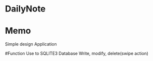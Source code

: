 # DailyNote
# Memo

Simple design Application

#Function
Use to SQLITE3 Database
Write, modify, delete(swipe action)


